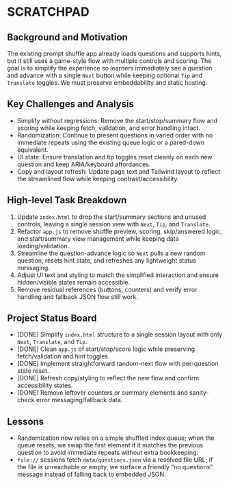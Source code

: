 # SCRATCHPAD

## Background and Motivation
The existing prompt shuffle app already loads questions and supports hints, but it still uses a game-style flow with multiple controls and scoring. The goal is to simplify the experience so learners immediately see a question and advance with a single `Next` button while keeping optional `Tip` and `Translate` toggles. We must preserve embeddability and static hosting.

## Key Challenges and Analysis
- Simplify without regressions: Remove the start/stop/summary flow and scoring while keeping fetch, validation, and error handling intact.
- Randomization: Continue to present questions in varied order with no immediate repeats using the existing queue logic or a pared-down equivalent.
- UI state: Ensure translation and tip toggles reset cleanly on each new question and keep ARIA/keyboard affordances.
- Copy and layout refresh: Update page text and Tailwind layout to reflect the streamlined flow while keeping contrast/accessibility.

## High-level Task Breakdown
1. Update `index.html` to drop the start/summary sections and unused controls, leaving a single session view with `Next`, `Tip`, and `Translate`.
2. Refactor `app.js` to remove shuffle preview, scoring, skip/answered logic, and start/summary view management while keeping data loading/validation.
3. Streamline the question-advance logic so `Next` pulls a new random question, resets hint state, and refreshes any lightweight status messaging.
4. Adjust UI text and styling to match the simplified interaction and ensure hidden/visible states remain accessible.
5. Remove residual references (buttons, counters) and verify error handling and fallback JSON flow still work.

## Project Status Board
- [DONE] Simplify `index.html` structure to a single session layout with only `Next`, `Translate`, and `Tip`.
- [DONE] Clean `app.js` of start/stop/score logic while preserving fetch/validation and hint toggles.
- [DONE] Implement straightforward random-next flow with per-question state reset.
- [DONE] Refresh copy/styling to reflect the new flow and confirm accessibility states.
- [DONE] Remove leftover counters or summary elements and sanity-check error messaging/fallback data.

## Lessons
- Randomization now relies on a simple shuffled index queue; when the queue resets, we swap the first element if it matches the previous question to avoid immediate repeats without extra bookkeeping.
- `file://` sessions fetch `data/questions.json` via a resolved file URL; if the file is unreachable or empty, we surface a friendly “no questions” message instead of falling back to embedded JSON.
